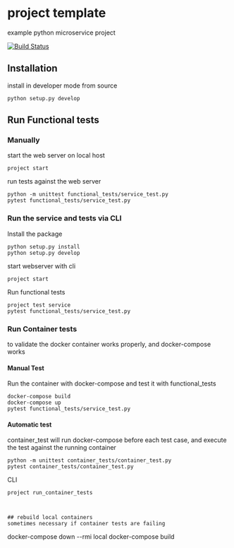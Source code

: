 # project template
example python microservice project

[![Build Status](https://travis-ci.org/lundybernard/project_template.svg?branch=master)](https://travis-ci.org/lundybernard/project_template)

## Installation
install in developer mode from source

```
python setup.py develop
```

## Run Functional tests

### Manually
start the web server on local host

```
project start
```

run tests against the web server

```
python -m unittest functional_tests/service_test.py
pytest functional_tests/service_test.py
```

### Run the service and tests via CLI
Install the package

```
python setup.py install
python setup.py develop
```

start webserver with cli

```
project start
```

Run functional tests

```
project test service
pytest functional_tests/service_test.py
```

### Run Container tests
to validate the docker container works properly, and docker-compose works

#### Manual Test
Run the container with docker-compose and test it with functional_tests

```
docker-compose build
docker-compose up
pytest functional_tests/service_test.py
```

#### Automatic test
container_test will run docker-compose before each test case,
and execute the test against the running container

```
python -m unittest container_tests/container_test.py
pytest container_tests/container_test.py

```

CLI

```
project run_container_tests



## rebuild local containers
sometimes necessary if container tests are failing
```
docker-compose down --rmi local
docker-compose build
```

